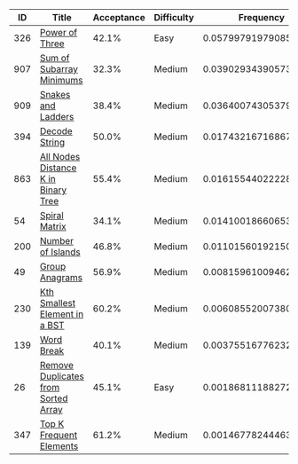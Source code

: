 |ID|Title|Acceptance|Difficulty|Frequency|
|----|-----|----|---|---|
|326|[Power of Three]( https://leetcode.com/problems/power-of-three)|42.1%|Easy|0.057997919790854766|
|907|[Sum of Subarray Minimums]( https://leetcode.com/problems/sum-of-subarray-minimums)|32.3%|Medium|0.03902934390573525|
|909|[Snakes and Ladders]( https://leetcode.com/problems/snakes-and-ladders)|38.4%|Medium|0.03640074305379057|
|394|[Decode String]( https://leetcode.com/problems/decode-string)|50.0%|Medium|0.01743216716867105|
|863|[All Nodes Distance K in Binary Tree]( https://leetcode.com/problems/all-nodes-distance-k-in-binary-tree)|55.4%|Medium|0.0161554402222852|
|54|[Spiral Matrix]( https://leetcode.com/problems/spiral-matrix)|34.1%|Medium|0.014100186606537151|
|200|[Number of Islands]( https://leetcode.com/problems/number-of-islands)|46.8%|Medium|0.011015601921505717|
|49|[Group Anagrams]( https://leetcode.com/problems/group-anagrams)|56.9%|Medium|0.008159610094625805|
|230|[Kth Smallest Element in a BST]( https://leetcode.com/problems/kth-smallest-element-in-a-bst)|60.2%|Medium|0.006085520073802784|
|139|[Word Break]( https://leetcode.com/problems/word-break)|40.1%|Medium|0.003755167762323698|
|26|[Remove Duplicates from Sorted Array]( https://leetcode.com/problems/remove-duplicates-from-sorted-array)|45.1%|Easy|0.0018681118827202508|
|347|[Top K Frequent Elements]( https://leetcode.com/problems/top-k-frequent-elements)|61.2%|Medium|0.001467782444638342|
